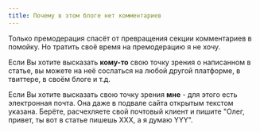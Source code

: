 ```yaml
---
title: Почему в этом блоге нет комментариев
---
```


Только премодерация спасёт от превращения секции комментариев в помойку. Но тратить своё время на премодерацию я не хочу.

Если Вы хотите высказать **кому-то** свою точку зрения о написанном в статье, вы можете на неё сослаться на любой другой платформе, в твиттере, в своём блоге и т.д.

Если Вы хотите высказать свою точку зрения **мне** - для этого есть электронная почта. Она даже в подвале сайта открытым текстом указана. Берёте, расчехляете свой почтовый клиент и пишите "Олег, привет, ты вот в статье пишешь XXX, а я думаю YYY".
